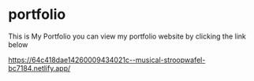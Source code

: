 # portfolio
This is My Portfolio
you can view my portfolio website by clicking the link below


https://64c418dae14260009434021c--musical-stroopwafel-bc7184.netlify.app/
